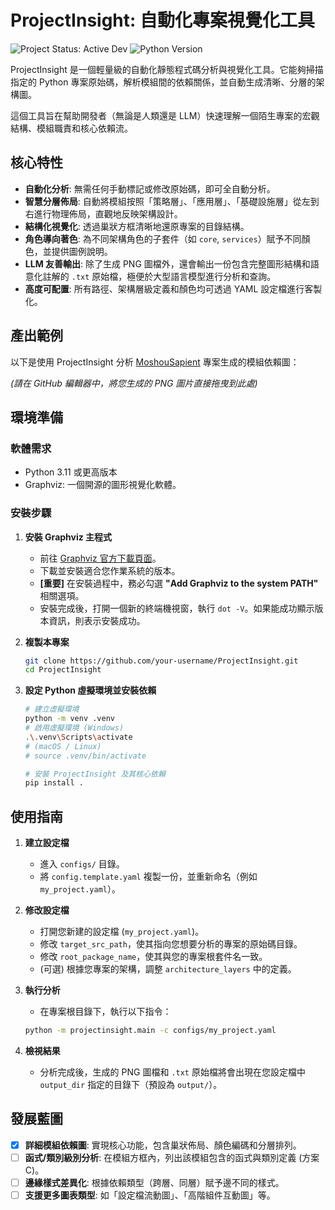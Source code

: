 # ProjectInsight: 自動化專案視覺化工具

![Project Status: Active Dev](https://img.shields.io/badge/status-active%20development-green) ![Python Version](https://img.shields.io/badge/python-3.11+-blue)

ProjectInsight 是一個輕量級的自動化靜態程式碼分析與視覺化工具。它能夠掃描指定的 Python 專案原始碼，解析模組間的依賴關係，並自動生成清晰、分層的架構圖。

這個工具旨在幫助開發者（無論是人類還是 LLM）快速理解一個陌生專案的宏觀結構、模組職責和核心依賴流。

## 核心特性

-   **自動化分析**: 無需任何手動標記或修改原始碼，即可全自動分析。
-   **智慧分層佈局**: 自動將模組按照「策略層」、「應用層」、「基礎設施層」從左到右進行物理佈局，直觀地反映架構設計。
-   **結構化視覺化**: 透過巢狀方框清晰地還原專案的目錄結構。
-   **角色導向著色**: 為不同架構角色的子套件（如 `core`, `services`）賦予不同顏色，並提供圖例說明。
-   **LLM 友善輸出**: 除了生成 PNG 圖檔外，還會輸出一份包含完整圖形結構和語意化註解的 `.txt` 原始檔，極便於大型語言模型進行分析和查詢。
-   **高度可配置**: 所有路徑、架構層級定義和顏色均可透過 YAML 設定檔進行客製化。

## 產出範例

以下是使用 ProjectInsight 分析 [MoshouSapient](https://github.com/MortyTsai/Moshou_Sapient) 專案生成的模組依賴圖：

*(請在 GitHub 編輯器中，將您生成的 PNG 圖片直接拖曳到此處)*

## 環境準備

### 軟體需求
-   Python 3.11 或更高版本
-   Graphviz: 一個開源的圖形視覺化軟體。

### 安裝步驟

1.  **安裝 Graphviz 主程式**
    -   前往 [Graphviz 官方下載頁面](https://graphviz.org/download/)。
    -   下載並安裝適合您作業系統的版本。
    -   **[重要]** 在安裝過程中，務必勾選 **"Add Graphviz to the system PATH"** 相關選項。
    -   安裝完成後，打開一個新的終端機視窗，執行 `dot -V`。如果能成功顯示版本資訊，則表示安裝成功。

2.  **複製本專案**
    ```bash
    git clone https://github.com/your-username/ProjectInsight.git
    cd ProjectInsight
    ```

3.  **設定 Python 虛擬環境並安裝依賴**
    ```bash
    # 建立虛擬環境
    python -m venv .venv
    # 啟用虛擬環境 (Windows)
    .\.venv\Scripts\activate
    # (macOS / Linux)
    # source .venv/bin/activate

    # 安裝 ProjectInsight 及其核心依賴
    pip install .
    ```

## 使用指南

1.  **建立設定檔**
    -   進入 `configs/` 目錄。
    -   將 `config.template.yaml` 複製一份，並重新命名（例如 `my_project.yaml`）。

2.  **修改設定檔**
    -   打開您新建的設定檔 (`my_project.yaml`)。
    -   修改 `target_src_path`，使其指向您想要分析的專案的原始碼目錄。
    -   修改 `root_package_name`，使其與您的專案根套件名一致。
    -   (可選) 根據您專案的架構，調整 `architecture_layers` 中的定義。

3.  **執行分析**
    -   在專案根目錄下，執行以下指令：
    ```bash
    python -m projectinsight.main -c configs/my_project.yaml
    ```

4.  **檢視結果**
    -   分析完成後，生成的 PNG 圖檔和 `.txt` 原始檔將會出現在您設定檔中 `output_dir` 指定的目錄下（預設為 `output/`）。

## 發展藍圖

-   [x] **詳細模組依賴圖**: 實現核心功能，包含巢狀佈局、顏色編碼和分層排列。
-   [ ] **函式/類別級別分析**: 在模組方框內，列出該模組包含的函式與類別定義 (方案 C)。
-   [ ] **邊緣樣式差異化**: 根據依賴類型（跨層、同層）賦予邊不同的樣式。
-   [ ] **支援更多圖表類型**: 如「設定檔流動圖」、「高階組件互動圖」等。